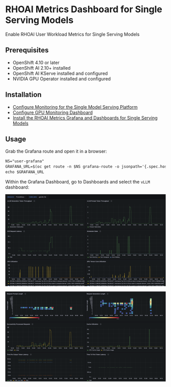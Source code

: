 # RHOAI Metrics Dashboard for Single Serving Models

Enable RHOAI User Workload Metrics for Single Serving Models

## Prerequisites

- OpenShift 4.10 or later
- OpenShift AI 2.10+ installed
- OpenShift AI KServe installed and configured
- NVIDIA GPU Operator installed and configured

## Installation

* [Configure Monitoring for the Single Model Serving Platform](https://docs.redhat.com/en/documentation/red_hat_openshift_ai_self-managed/2.11/html/serving_models/serving-large-models_serving-large-models#configuring-monitoring-for-the-single-model-serving-platform_serving-large-models)
* [Configure GPU Monitoring Dashboard](https://docs.nvidia.com/datacenter/cloud-native/openshift/23.9.2/enable-gpu-monitoring-dashboard.html)
* [Install the RHOAI Metrics Grafana and Dashboards for Single Serving Models](./rhoai-uwm-grafana/README.md)

## Usage

Grab the Grafana route and open it in a browser:

```md
NS="user-grafana"
GRAFANA_URL=$(oc get route -n $NS grafana-route -o jsonpath='{.spec.host}')
echo $GRAFANA_URL
```

Within the Grafana Dashboard, go to Dashboards and select the `vLLM` dashboard:

![vLLM Dashboard](./assets/dashboard1.png)

![vLLM Dashboard2](./assets/dashboard2.png)